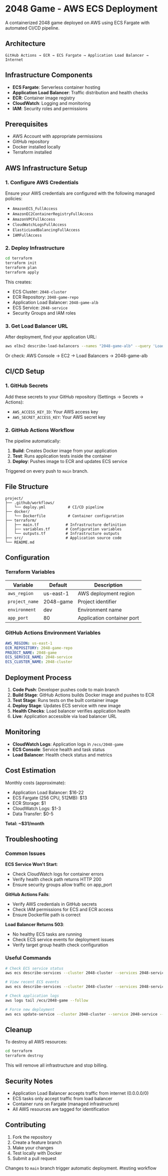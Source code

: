 # 2048 Game - AWS ECS Deployment

A containerized 2048 game deployed on AWS using ECS Fargate with automated CI/CD pipeline.

## Architecture

```
GitHub Actions → ECR → ECS Fargate → Application Load Balancer → Internet
```

## Infrastructure Components

- **ECS Fargate**: Serverless container hosting
- **Application Load Balancer**: Traffic distribution and health checks
- **ECR**: Container image registry
- **CloudWatch**: Logging and monitoring
- **IAM**: Security roles and permissions

## Prerequisites

- AWS Account with appropriate permissions
- GitHub repository
- Docker installed locally
- Terraform installed

## AWS Infrastructure Setup

### 1. Configure AWS Credentials

Ensure your AWS credentials are configured with the following managed policies:
- `AmazonECS_FullAccess`
- `AmazonEC2ContainerRegistryFullAccess`
- `AmazonVPCFullAccess`
- `CloudWatchLogsFullAccess`
- `ElasticLoadBalancingFullAccess`
- `IAMFullAccess`

### 2. Deploy Infrastructure

```bash
cd terraform
terraform init
terraform plan
terraform apply
```

This creates:
- ECS Cluster: `2048-cluster`
- ECR Repository: `2048-game-repo`
- Application Load Balancer: `2048-game-alb`
- ECS Service: `2048-service`
- Security Groups and IAM roles

### 3. Get Load Balancer URL

After deployment, find your application URL:
```bash
aws elbv2 describe-load-balancers --names "2048-game-alb" --query 'LoadBalancers[0].DNSName' --output text
```

Or check: AWS Console → EC2 → Load Balancers → 2048-game-alb

## CI/CD Setup

### 1. GitHub Secrets

Add these secrets to your GitHub repository (Settings → Secrets → Actions):

- `AWS_ACCESS_KEY_ID`: Your AWS access key
- `AWS_SECRET_ACCESS_KEY`: Your AWS secret key

### 2. GitHub Actions Workflow

The pipeline automatically:
1. **Build**: Creates Docker image from your application
2. **Test**: Runs application tests inside the container
3. **Deploy**: Pushes image to ECR and updates ECS service

Triggered on every push to `main` branch.

## File Structure

```
project/
├── .github/workflows/
│   └── deploy.yml          # CI/CD pipeline
├── docker/
│   └── Dockerfile          # Container configuration
├── terraform/
│   ├── main.tf            # Infrastructure definition
│   ├── variables.tf       # Configuration variables
│   └── outputs.tf         # Infrastructure outputs
├── src/                   # Application source code
└── README.md
```

## Configuration

### Terraform Variables

| Variable | Default | Description |
|----------|---------|-------------|
| `aws_region` | us-east-1 | AWS deployment region |
| `project_name` | 2048-game | Project identifier |
| `environment` | dev | Environment name |
| `app_port` | 80 | Application container port |

### GitHub Actions Environment Variables

```yaml
AWS_REGION: us-east-1
ECR_REPOSITORY: 2048-game-repo
PROJECT_NAME: 2048-game
ECS_SERVICE_NAME: 2048-service
ECS_CLUSTER_NAME: 2048-cluster
```

## Deployment Process

1. **Code Push**: Developer pushes code to main branch
2. **Build Stage**: GitHub Actions builds Docker image and pushes to ECR
3. **Test Stage**: Runs tests on the built container image
4. **Deploy Stage**: Updates ECS service with new image
5. **Health Checks**: Load balancer verifies application health
6. **Live**: Application accessible via load balancer URL

## Monitoring

- **CloudWatch Logs**: Application logs in `/ecs/2048-game`
- **ECS Console**: Service health and task status
- **Load Balancer**: Health check status and metrics

## Cost Estimation

Monthly costs (approximate):
- Application Load Balancer: $16-22
- ECS Fargate (256 CPU, 512MB): $13
- ECR Storage: $1
- CloudWatch Logs: $1-3
- Data Transfer: $0-5

**Total: ~$31/month**

## Troubleshooting

### Common Issues

**ECS Service Won't Start**:
- Check CloudWatch logs for container errors
- Verify health check path returns HTTP 200
- Ensure security groups allow traffic on app_port

**GitHub Actions Fails**:
- Verify AWS credentials in GitHub secrets
- Check IAM permissions for ECS and ECR access
- Ensure Dockerfile path is correct

**Load Balancer Returns 503**:
- No healthy ECS tasks are running
- Check ECS service events for deployment issues
- Verify target group health check configuration

### Useful Commands

```bash
# Check ECS service status
aws ecs describe-services --cluster 2048-cluster --services 2048-service

# View recent ECS events
aws ecs describe-services --cluster 2048-cluster --services 2048-service --query 'services[0].events[0:5]'

# Check application logs
aws logs tail /ecs/2048-game --follow

# Force new deployment
aws ecs update-service --cluster 2048-cluster --service 2048-service --force-new-deployment
```

## Cleanup

To destroy all AWS resources:

```bash
cd terraform
terraform destroy
```

This will remove all infrastructure and stop billing.

## Security Notes

- Application Load Balancer accepts traffic from internet (0.0.0.0/0)
- ECS tasks only accept traffic from load balancer
- Container runs on Fargate (managed infrastructure)
- All AWS resources are tagged for identification

## Contributing

1. Fork the repository
2. Create a feature branch
3. Make your changes
4. Test locally with Docker
5. Submit a pull request

Changes to `main` branch trigger automatic deployment. #testing workflow
